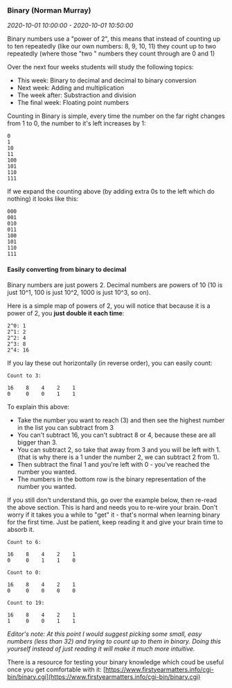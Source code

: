 ### Binary (Norman Murray)

_2020-10-01 10:00:00 - 2020-10-01 10:50:00_

Binary numbers use a "power of 2", this means that instead of counting up to ten repeatedly (like our own numbers: 8, 9, 10, 11) they count up to two repeatedly (where those "two " numbers they count through are 0 and 1)

Over the next four weeks students will study the following topics:

* This week: Binary to decimal and decimal to binary conversion
* Next week: Adding and multiplication
* The week after: Substraction and division
* The final week: Floating point numbers

Counting in Binary is simple, every time the number on the far right changes from 1 to 0, the number to it's left increases by 1:

```
0
1
10
11
100
101
110
111
```

If we expand the counting above (by adding extra 0s to the left which do nothing) it looks like this:

```
000
001
010
011
100
101
110
111
```

#### Easily converting from binary to decimal

Binary numbers are just powers 2. Decimal numbers are powers of 10 (10 is just 10^1, 100 is just 10^2, 1000 is just 10^3, so on).

Here is a simple map of powers of 2, you will notice that because it is a power of 2, you **just double it each time**:

```
2^0: 1
2^1: 2
2^2: 4
2^3: 8
2^4: 16
```

If you lay these out horizontally (in reverse order), you can easily count:

```
Count to 3:

16    8    4    2    1
0     0    0    1    1
```

To explain this above: 

* Take the number you want to reach (3) and then see the highest number in the list you can subtract from 3
* You can't subtract 16, you can't subtract 8 or 4, because these are all bigger than 3.
* You can subtract 2, so take that away from 3 and you will be left with 1. (that is why there is a 1 under the number 2, we can subtract 2 from 1).
* Then subtract the final 1 and you're left with 0 - you've reached the number you wanted.
* The numbers in the bottom row is the binary representation of the number you wanted.

If you still don't understand this, go over the example below, then re-read the above section. This is hard and needs you to re-wire your brain. Don't worry if it takes you a while to "get" it - that's normal when learning binary for the first time. Just be patient, keep reading it and give your brain time to absorb it.

```
Count to 6:

16    8    4    2    1
0     0    1    1    0

Count to 0:

16    8    4    2    1
0     0    0    0    0

Count to 19:

16    8    4    2    1
1     0    0    1    1
```

_Editor's note: At this point I would suggest picking some small, easy numbers (less than 32) and trying to count up to them in binary. Doing this yourself instead of just reading it will make it much more intuitive._

There is a resource for testing your binary knowledge which coud be useful once you get comfortable with it: [https://www.firstyearmatters.info/cgi-bin/binary.cgi](https://www.firstyearmatters.info/cgi-bin/binary.cgi)
